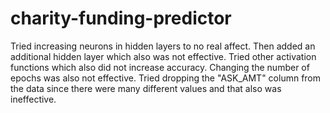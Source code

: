 # charity-funding-predictor

Tried increasing neurons in hidden layers to no real affect. Then added an additional hidden layer which also was not effective. Tried other activation functions which also did not increase accuracy. Changing the number of epochs was also not effective. Tried dropping the "ASK_AMT" column from the data since there were many different values and that also was ineffective.
